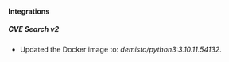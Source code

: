 #### Integrations
##### CVE Search v2
- Updated the Docker image to: *demisto/python3:3.10.11.54132*.
